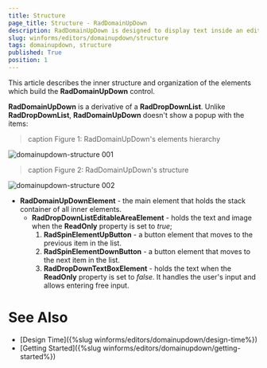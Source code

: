 ```yaml
---
title: Structure
page_title: Structure - RadDomainUpDown
description: RadDomainUpDown is designed to display text inside an editor like a text-box and sets a text string from a list of choices.  
slug: winforms/editors/domainupdown/structure
tags: domainupdown, structure
published: True
position: 1 
---
```

 
This article describes the inner structure and organization of the elements which build the **RadDomainUpDown** control.

**RadDomainUpDown** is a derivative of a **RadDropDownList**. Unlike **RadDropDownList**, **RadDomainUpDown** doesn't show a popup with the items:

>caption Figure 1: RadDomainUpDown's elements hierarchy

![domainupdown-structure 001](images/domainupdown-structure001.png)


>caption Figure 2: RadDomainUpDown's structure

![domainupdown-structure 002](images/domainupdown-structure002.png)

* **RadDomainUpDownElement** - the main element that holds the stack container of all inner elements. 
	* **RadDropDownListEditableAreaElement** - holds the text and image when the **ReadOnly** property is set to *true*;
		1. **RadSpinElementUpButton** - a button element that moves to the previous item in the list.
		2. **RadSpinElementDownButton** - a button element that moves to the next item in the list. 
		3. **RadDropDownTextBoxElement** - holds the text when the **ReadOnly** property is set to *false*. It handles the user's input and allows entering free input. 


# See Also

* [Design Time]({%slug winforms/editors/domainupdown/design-time%}) 
* [Getting Started]({%slug winforms/editors/domainupdown/getting-started%}) 

